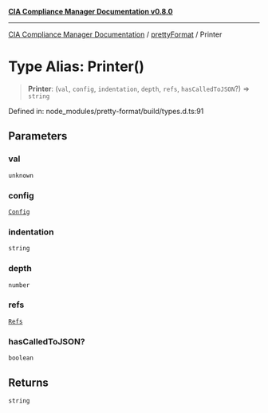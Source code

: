 [**CIA Compliance Manager Documentation v0.8.0**](../../../README.md)

***

[CIA Compliance Manager Documentation](../../../globals.md) / [prettyFormat](../README.md) / Printer

# Type Alias: Printer()

> **Printer**: (`val`, `config`, `indentation`, `depth`, `refs`, `hasCalledToJSON`?) => `string`

Defined in: node\_modules/pretty-format/build/types.d.ts:91

## Parameters

### val

`unknown`

### config

[`Config`](Config.md)

### indentation

`string`

### depth

`number`

### refs

[`Refs`](Refs.md)

### hasCalledToJSON?

`boolean`

## Returns

`string`
